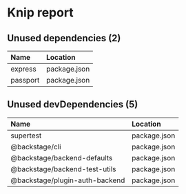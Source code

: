 # Knip report

## Unused dependencies (2)

| Name     | Location     |
|:---------|:-------------|
| express  | package.json |
| passport | package.json |

## Unused devDependencies (5)

| Name                           | Location     |
|:-------------------------------|:-------------|
| supertest                      | package.json |
| @backstage/cli                 | package.json |
| @backstage/backend-defaults    | package.json |
| @backstage/backend-test-utils  | package.json |
| @backstage/plugin-auth-backend | package.json |

